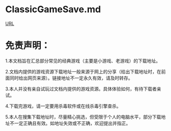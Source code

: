 # ClassicGameSave.md

[URL](https://github.com/shuangmuxinwei/ClassicGameSave/blob/main/ClassicGameSave.md)

# 免责声明：

1.本文档旨在汇总部分常见的经典游戏（主要是小游戏、老游戏）的下载地址。

2.文档内提供的游戏资源下载地址一般来源于网上的分享（给出下载地址时，在前面同时给出网页来源）。链接地址不一定永久有效，请及时转存。

3.本人并没有亲自试玩过文档内提供的游戏资源。具体体验如何，有待下载者亲试。

4.下载完游戏，请一定要用杀毒软件或在线杀毒引擎查杀。

5.本人在搜集下载地址时，尽量精心挑选，但受限于个人的电脑水平，部分下载地址不一定正确且有效。如地址失效或不正确，欢迎提出并指正。
